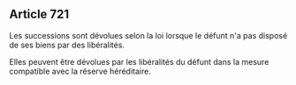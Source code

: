 Article 721
----
Les successions sont dévolues selon la loi lorsque le défunt n'a pas disposé de
ses biens par des libéralités.

Elles peuvent être dévolues par les libéralités du défunt dans la mesure
compatible avec la réserve héréditaire.
